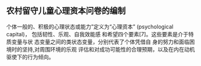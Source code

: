 ## 农村留守儿童心理资本问卷的编制
个体一般的、积极的心理状态或能力”定义为“心理资本” (psychological capital)，
包括韧性、乐观、自我效能感 和希望四个要素[7]。这些要素是介于特质变量与状
态变量之间的类状态变量，分别代表了个体凭借自 身的努力和面临困境时的坚持,对周围环境的乐观
评估和对成功可能性的合理预期，以及在内在动机驱使下的行为倾向。
